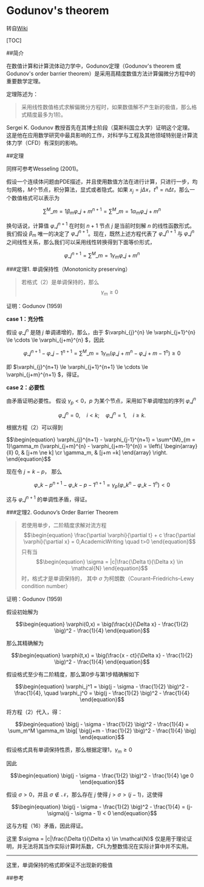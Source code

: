 # Godunov's theorem

转自[Wiki](https://en.wikipedia.org/w/index.php?title=Godunov%27s_theorem&oldid=629042350)

[TOC]

##简介

在数值计算和计算流体动力学中，Godunov定理（Godunov's theorem 或 Godunov's order barrier theorem）是采用高精度数值方法计算偏微分方程中的重要数学定理。

定理陈述为：
>采用线性数值格式求解偏微分方程时，如果数值解不产生新的极值，那么格式精度最多为1阶。

Sergei K. Godunov 教授首先在其博士阶段（莫斯科国立大学）证明这个定理。这是他在应用数学研究中最具影响的工作，对科学与工程及其他领域特别是计算流体力学（CFD）有深刻的影响。

##定理

同样可参考Wesseling (2001)。

假设一个连续体问题由PDE描述，并且使用数值方法在进行计算，只进行一步，均匀网格，$M$个节点，积分算法，显式或者隐式。如果 $x_j = j\Delta x$，$t^n = n\Delta t$，那么一个数值格式可以表示为

$$\begin{equation}
\sum^{M}\_{m = 1}\beta_m \varphi\_{j+m}^{n+1} = \sum^{M}\_{m = 1}\alpha_m \varphi\_{j+m}^{n}
\end{equation}$$

换句话说，计算值 $\varphi\_{j}^{n+1}$ 在时刻 $n+1$ 节点 $j$ 是当前时刻解 $n$ 的线性函数形式。我们假设 $\beta_m$ 唯一的决定了 $\varphi\_{j}^{n+1}$。现在，既然上述方程代表了 $\varphi\_{j}^{n+1}$ 与 $\varphi\_{j}^{n}$ 之间线性关系，那么我们可以采用线性转换得到下面等价形式，

$$\begin{equation}
\varphi\_{j}^{n+1} = \sum^{M}\_{m = 1}\gamma_m \varphi\_{j+m}^{n}
\end{equation}$$


###定理1. 单调保持性（Monotonicity preserving）

>若格式（2）是单调保持的，那么
$$\begin{equation}
\gamma_m \ge 0
\end{equation}$$

证明：Godunov (1959)

**case 1：充分性**

假设 $\varphi\_{j}^{n}$ 是随 $j$ 单调递增的，那么，由于 $\varphi\_{j}^{n} \le \varphi\_{j+1}^{n} \le \cdots \le \varphi\_{j+m}^{n} $，因此

$$\begin{equation}
\varphi\_{j}^{n+1} - \varphi\_{j-1}^{n+1} = \sum^{M}\_{m = 1}\gamma_m (\varphi\_{j+m}^{n} -  \varphi\_{j+m-1}^{n}) \ge 0
\end{equation}$$

即 $\varphi\_{j}^{n+1} \le \varphi\_{j+1}^{n+1} \le \cdots \le \varphi\_{j+m}^{n+1} $，得证。

**case 2：必要性**

由矛盾证明必要性。
假设 $\gamma_p < 0$，$p$ 为某个节点，采用如下单调增加的序列 $\varphi\_{j}^{n}$

$$\begin{equation}
\varphi\_{j}^{n} = 0, \quad i < k; \quad \varphi\_{j}^{n} = 1, \quad i \ge k.
\end{equation}$$

根据方程（2）可以得到

$$\begin{equation}
\varphi\_{j}^{n+1} - \varphi\_{j-1}^{n+1} = \sum^{M}\_{m = 1}\gamma_m (\varphi\_{j+m}^{n} -  \varphi\_{j+m-1}^{n}) = \left\\{
\begin{array}{ll}
0, & [j+m \ne k] \cr
\gamma_m, & [j+m =k]
\end{array}
\right.
\end{equation}$$

现在令 $j = k - p$， 那么

$$\begin{equation}
\varphi\_{k-p}^{n+1} - \varphi\_{k-p-1}^{n+1} = \gamma_p(\varphi\_{k}^{n} -  \varphi\_{k-1}^{n}) < 0
\end{equation}$$

这与 $\varphi\_{j}^{n+1}$ 的单调性矛盾，得证。

###定理2. Godunov’s Order Barrier Theorem

>若使用单步，二阶精度求解对流方程
$$\begin{equation}
\frac{\partial \varphi}{\partial t} + c \frac{\partial \varphi}{\partial x} = 0,AcademicWriting \quad t>0
\end{equation}$$
只有当
$$\begin{equation}
\sigma = |c|\frac{\Delta t}{\Delta x} \in \mathcal{N}
\end{equation}$$
时，格式才是单调保持的，
其中 $\sigma$ 为柯朗数（Courant–Friedrichs–Lewy condition number）


证明：Godunov (1959)

假设初始解为

$$\begin{equation}
\varphi(0,x) = \big(\frac{x}{\Delta x} - \frac{1}{2} \big)^2 - \frac{1}{4}
\end{equation}$$

那么其精确解为

$$\begin{equation}
\varphi(t,x) = \big(\frac{x - ct}{\Delta x} - \frac{1}{2} \big)^2 - \frac{1}{4}
\end{equation}$$

假设格式至少有二阶精度，那么第0步与第1步精确解如下

$$\begin{equation}
\varphi_j^1 = \big(j - \sigma - \frac{1}{2} \big)^2 - \frac{1}{4}, \quad \varphi_j^0 = \big(j - \frac{1}{2} \big)^2 - \frac{1}{4}
\end{equation}$$

将方程（2）代入，得：

$$\begin{equation}
\big(j - \sigma - \frac{1}{2} \big)^2 - \frac{1}{4} = \sum_m^M \gamma_m \big[ \big(j+m - \frac{1}{2} \big)^2 - \frac{1}{4} \big]
\end{equation}$$

假设格式具有单调保持性质，那么根据定理1，$\gamma_m \ge 0$

因此

$$\begin{equation}
\big(j - \sigma - \frac{1}{2} \big)^2 - \frac{1}{4} \ge 0
\end{equation}$$

假设 $\sigma>0$，并且 $\sigma \notin \mathcal{N}$，那么存在 $j$ 使得 $j>\sigma>(j-1)$，这使得

$$\begin{equation}
\big(j - \sigma - \frac{1}{2} \big)^2 - \frac{1}{4} = (j- \sigma)(j - \sigma - 1) < 0
\end{equation}$$

这与方程（16）矛盾，因此得证。

这里 $\sigma = |c|\frac{\Delta t}{\Delta x} \in \mathcal{N}$ 仅是用于理论证明，并无法将其当作实际计算时系数，CFL为整数情况在实际计算中并不实用。

---

这里，单调保持的格式即保证不出现新的极值

##参考
